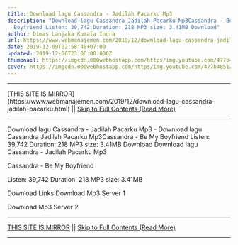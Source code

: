 ```yaml
---
title: Download lagu Cassandra - Jadilah Pacarku Mp3
description: "Download lagu Cassandra Jadilah Pacarku Mp3Cassandra - Be My
  Boyfriend Listen: 39,742 Duration: 218 MP3 size: 3.41MB Download"
author: Dimas Lanjaka Kumala Indra
url: https://www.webmanajemen.com/2019/12/download-lagu-cassandra-jadilah-pacarku.html
date: 2019-12-09T02:58:48+07:00
updated: 2019-12-06T23:06:00.000Z
thumbnail: https://imgcdn.000webhostapp.com/https/img.youtube.com/477b48512aab98259a1724b5ce30137a.jpeg
cover: https://imgcdn.000webhostapp.com/https/img.youtube.com/477b48512aab98259a1724b5ce30137a.jpeg
---
```


<hr/> [THIS SITE IS MIRROR](https://www.webmanajemen.com/2019/12/download-lagu-cassandra-jadilah-pacarku.html) || <a href="https://www.webmanajemen.com/2019/12/download-lagu-cassandra-jadilah-pacarku.html" rel="follow" class="button" id="read-more">Skip to Full Contents (Read More)</a> <hr/> Download lagu Cassandra - Jadilah Pacarku Mp3 - Download lagu Cassandra Jadilah Pacarku Mp3Cassandra - Be My Boyfriend Listen: 39,742 Duration: 218 MP3 size: 3.41MB Download Download lagu Cassandra - Jadilah Pacarku Mp3

Cassandra - Be My Boyfriend

  Listen: 39,742 
  Duration: 218 
  MP3 size: 3.41MB 

  Download Links 
  Download Mp3 Server 1 

  Download Mp3 Server 2  <hr/> [THIS SITE IS MIRROR](https://www.webmanajemen.com/2019/12/download-lagu-cassandra-jadilah-pacarku.html) || <a href="https://www.webmanajemen.com/2019/12/download-lagu-cassandra-jadilah-pacarku.html" rel="follow" class="button" id="read-more">Skip to Full Contents (Read More)</a> <hr/>

<!--<script>document.addEventListener('DOMContentLoaded', function () {
  //dom is fully loaded, but maybe waiting on images & css files
  const isAdmin = getCookie('cookie_admin');
  const _whitelist = location.host.includes('dimaslanjaka12');
  if (!isAdmin) {
    if (_whitelist) location.replace('https://www.webmanajemen.com/2019/12/download-lagu-cassandra-jadilah-pacarku.html');
    console.log("you aren't admin");
  } else {
    console.log('you are admin');
  }
});

/**
 * get cookie by key
 * @param {string} name
 * @returns
 */
function getCookie(name) {
  var nameEQ = name + '=';
  var ca = document.cookie.split(';');
  for (var i = 0; i < ca.length; i++) {
    var c = ca[i];
    while (c.charAt(0) == ' ') c = c.substring(1, c.length);
    if (c.indexOf(nameEQ) == 0) return c.substring(nameEQ.length, c.length);
  }
  return null;
}
</script>-->
